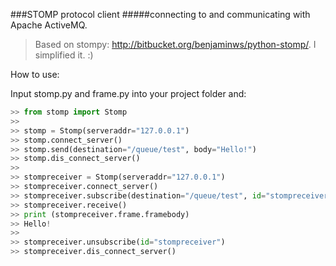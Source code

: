 ###STOMP protocol client
#####connecting to and communicating with Apache ActiveMQ.

>Based on stompy: http://bitbucket.org/benjaminws/python-stomp/. I simplified it. :)

How to use:

Input stomp.py and frame.py into your project folder and:
```python
>> from stomp import Stomp
>>
>> stomp = Stomp(serveraddr="127.0.0.1")
>> stomp.connect_server()
>> stomp.send(destination="/queue/test", body="Hello!")
>> stomp.dis_connect_server()
>> 
>> stompreceiver = Stomp(serveraddr="127.0.0.1")
>> stompreceiver.connect_server()
>> stompreceiver.subscribe(destination="/queue/test", id="stompreceiver")
>> stompreceiver.receive()
>> print (stompreceiver.frame.framebody)
>> Hello!
>>
>> stompreceiver.unsubscribe(id="stompreceiver")
>> stompreceiver.dis_connect_server()
```
